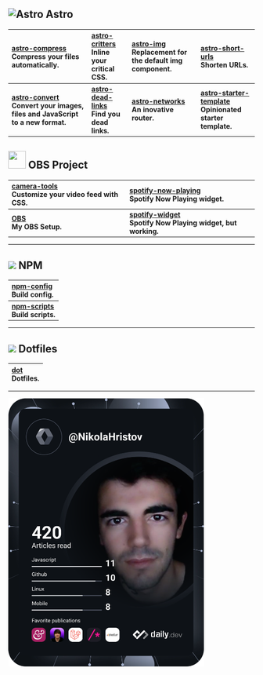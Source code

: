 ## <picture><source media="(prefers-color-scheme: dark)" srcset="https://astro.build/assets/press/logomark-dark.svg"><source media="(prefers-color-scheme: light)" srcset="https://astro.build/assets/press/logomark-light.svg"><img width="25" alt="Astro" src="https://astro.build/assets/press/logomark-light.svg"></picture> Astro

| **[astro-compress] <br /> Compress your files automatically.**                        | **[astro-critters] <br /> Inline your critical CSS.** | **[astro-img] <br /> Replacement for the default img component.** | **[astro-short-urls] <br /> Shorten URLs.**                       |
| :------------------------------------------------------------------------------------ | :---------------------------------------------------- | :---------------------------------------------------------------- | :---------------------------------------------------------------- |
| **[astro-convert] <br /> Convert your images, files and JavaScript to a new format.** | **[astro-dead-links] <br /> Find you dead links.**    | **[astro-networks] <br /> An inovative router.**                  | **[astro-starter-template] <br /> Opinionated starter template.** |

## <img src="https://raw.githubusercontent.com/NikolaRHristov/NikolaRHristov/main/.github/img/obs-logo.svg" width="36" height="36" /> OBS Project

| **[camera-tools] <br /> Customize your video feed with CSS.** | **[spotify-now-playing] <br /> Spotify Now Playing widget.**         |
| :------------------------------------------------------------ | :------------------------------------------------------------------- |
| **[OBS] <br /> My OBS Setup.**                                | **[spotify-widget] <br /> Spotify Now Playing widget, but working.** |

---

## <img src="https://raw.githubusercontent.com/jglovier/dotfiles-logo/master/dotfiles-logo-icon.png" width="16" /> NPM

| **[npm-config] <br /> Build config.**   |
| :-------------------------------------- |
| **[npm-scripts] <br /> Build scripts.** |

---

## <img src="https://raw.githubusercontent.com/jglovier/dotfiles-logo/master/dotfiles-logo-icon.png" width="16" /> Dotfiles

| **[dot] <br /> Dotfiles.** |
| :------------------------- |

---

<a href="https://app.daily.dev/NikolaHristov"><img src="https://github.com/NikolaRHristov/NikolaRHristov/blob/main/devcard.svg?rev=hs2VsNVqDK" width="400" alt="Nikola's Dev Card"/></a>

[astro]: https://github.com/withastro/astro
[astro-compress]: https://github.com/Lightrix/astro-compress
[astro-convert]: https://github.com/Lightrix/astro-convert
[astro-critters]: https://github.com/Lightrix/astro-critters
[astro-dead-links]: https://github.com/Lightrix/astro-dead-links
[astro-img]: https://github.com/Lightrix/astro-img
[astro-networks]: https://github.com/Lightrix/astro-networks
[astro-short-urls]: https://github.com/Lightrix/astro-short-urls
[astro-starter-template]: https://github.com/Lightrix/astro-starter-template
[obs project]: https://github.com/obsproject/obs-studio
[dot]: https://github.com/NikolaRHristov/dot
[camera-tools]: https://github.com/NikolaRHristov/camera-tools
[spotify-now-playing]: https://github.com/NikolaRHristov/spotify-now-playing
[spotify-widget]: https://github.com/NikolaRHristov/spotify-widget
[obs]: https://github.com/NikolaRHristov/obs
[npm-config]: https://github.com/Lightrix/npm/tree/main/config
[npm-scripts]: https://github.com/Lightrix/npm/tree/main/scripts
